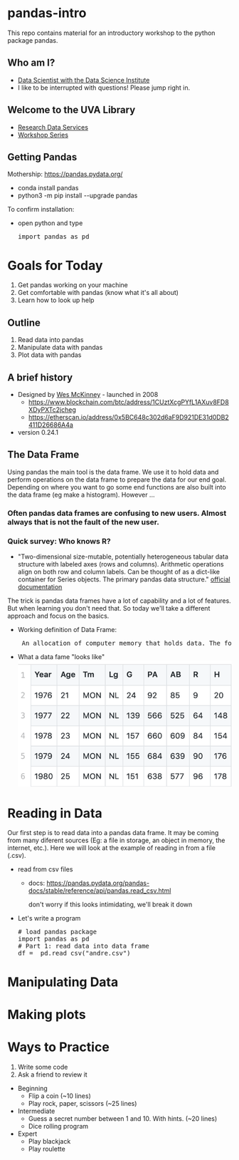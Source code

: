 # pandas-intro
This repo contains material for an introductory workshop to the python package pandas.

## Who am I?
* [Data Scientist with the Data Science Institute](https://dsi.virginia.edu/people/peter-alonzi)
* I like to be interrupted with questions! Please jump right in.

## Welcome to the UVA Library
* [Research Data Services](https://data.library.virginia.edu/)
* [Workshop Series](https://data.library.virginia.edu/training/)
 
## Getting Pandas
Mothership: https://pandas.pydata.org/
* conda install pandas
* python3 -m pip install --upgrade pandas

To confirm installation:
* open python and type <pre>import pandas as pd</pre>

# Goals for Today
1. Get pandas working on your machine
2. Get comfortable with pandas (know what it's all about)
3. Learn how to look up help

## Outline
1. Read data into pandas
2. Manipulate data with pandas
3. Plot data with pandas

## A brief history
* Designed by [Wes McKinney](http://wesmckinney.com/) - launched in 2008
  * https://www.blockchain.com/btc/address/1CUztXcgPYfL1AXuv8FD8XDyPXTc2jcheg
  * https://etherscan.io/address/0x5BC648c302d6aF9D921DE31d0DB2411D26686A4a
* version 0.24.1

## The Data Frame
Using pandas the main tool is the data frame. We use it to hold data and perform operations on the data frame to prepare the data for our end goal. Depending on where you want to go some end functions are also built into the data frame (eg make a histogram). However ...

### Often pandas data frames are confusing to new users. Almost always that is not the fault of the new user.

### Quick survey: Who knows R?

* "Two-dimensional size-mutable, potentially heterogeneous tabular data structure with labeled axes (rows and columns). Arithmetic operations align on both row and column labels. Can be thought of as a dict-like container for Series objects. The primary pandas data structure." [official documentation](https://pandas.pydata.org/pandas-docs/stable/reference/api/pandas.DataFrame.html)
  
The trick is pandas data frames have a lot of capability and a lot of features. But when learning you don't need that. So today we'll take a different approach and focus on the basics.

* Working definition of Data Frame: 
    <pre> An allocation of computer memory that holds data. The format works like a spreadsheet.</pre>
* What a data fame "looks like"
    ![visualized](andre.png)   


# Reading in Data
Our first step is to read data into a pandas data frame. It may be coming from many diferent sources (Eg: a file in storage, an object in memory, the internet, etc.). Here we will look at the example of reading in from a file (.csv).
 
  * read from csv files
    * docs: https://pandas.pydata.org/pandas-docs/stable/reference/api/pandas.read_csv.html
      
      don't worry if this looks intimidating, we'll break it down
  * Let's write a program
    <pre>
    # load pandas package
    import pandas as pd      
    # Part 1: read data into data frame
    df =  pd.read_csv("andre.csv")
    </pre>
    
# Manipulating Data

# Making plots

# Ways to Practice
1. Write some code
2. Ask a friend to review it

* Beginning
  * Flip a coin (~10 lines)
  * Play rock, paper, scissors  (~25 lines)
* Intermediate
  * Guess a secret number between 1 and 10. With hints. (~20 lines)
  * Dice rolling program
* Expert
  * Play blackjack
  * Play roulette
